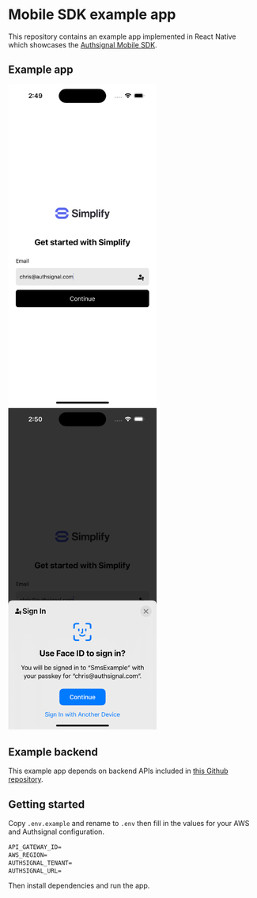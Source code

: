 # Mobile SDK example app

This repository contains an example app implemented in React Native which showcases the [Authsignal Mobile SDK](https://docs.authsignal.com/sdks/client/mobile).

## Example app

<p float="left">
<img src="sign-in-screen.png" alt="sign-in" width="300"/>
<img src="sign-in-passkey.png" alt="sign-in-passkey" width="300"/>
</p>

## Example backend

This example app depends on backend APIs included in [this Github repository](https://github.com/authsignal/api-example-lambdas).

## Getting started

Copy `.env.example` and rename to `.env` then fill in the values for your AWS and Authsignal configuration.

```
API_GATEWAY_ID=
AWS_REGION=
AUTHSIGNAL_TENANT=
AUTHSIGNAL_URL=
```

Then install dependencies and run the app.
